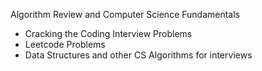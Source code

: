 Algorithm Review and Computer Science Fundamentals


- Cracking the Coding Interview Problems
- Leetcode Problems
- Data Structures and other CS Algorithms for interviews
